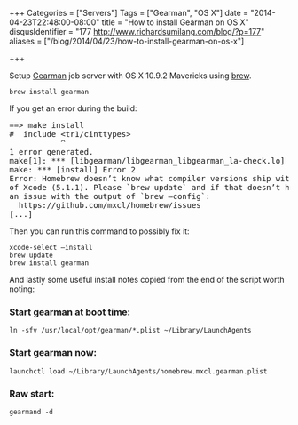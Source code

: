 +++
Categories = ["Servers"]
Tags = ["Gearman", "OS X"]
date = "2014-04-23T22:48:00-08:00"
title = "How to install Gearman on OS X"
disqusIdentifier = "177 http://www.richardsumilang.com/blog/?p=177"
aliases = ["/blog/2014/04/23/how-to-install-gearman-on-os-x"]

+++

[1]: https://gearman.org/ "Gearman"
[2]: https://brew.sh/ "Homebrew"

Setup [Gearman][1] job server with OS X 10.9.2 Mavericks using [brew][2].

<pre><code class="language-bash" title="Install">brew install gearman</code></pre>

<!--more-->

If you get an error during the build:

<pre title="Build error">==&gt; make install
#  include &lt;tr1/cinttypes&gt;
           ^
1 error generated.
make[1]: *** [libgearman/libgearman_libgearman_la-check.lo] Error 1
make: *** [install] Error 2
Error: Homebrew doesn’t know what compiler versions ship with your version
of Xcode (5.1.1). Please `brew update` and if that doesn’t help, file
an issue with the output of `brew —config`:
  https://github.com/mxcl/homebrew/issues
[...]</pre>

Then you can run this command to possibly fix it:

<pre><code class="language-bash" title="Testing script">xcode-select —install
brew update
brew install gearman</code></pre>

And lastly some useful install notes copied from the end of the script worth
noting:

### Start gearman at boot time:

<pre><code class="language-bash" title="Start at boot">ln -sfv /usr/local/opt/gearman/*.plist ~/Library/LaunchAgents</code></pre>

### Start gearman now:

<pre><code class="language-bash" title="Start now">launchctl load ~/Library/LaunchAgents/homebrew.mxcl.gearman.plist</code></pre>

### Raw start:

<pre><code class="language-bash" title="Raw start">gearmand -d</code></pre>
